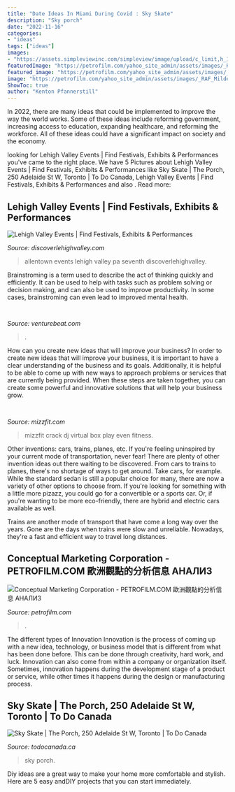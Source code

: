 ```yaml
---
title: "Date Ideas In Miami During Covid : Sky Skate"
description: "Sky porch"
date: "2022-11-16"
categories:
- "ideas"
tags: ["ideas"]
images:
- "https://assets.simpleviewinc.com/simpleview/image/upload/c_limit,h_1200,q_75,w_1200/v1/clients/discoverlehighvalley/7thStreetAllentown01_DiscoverLehighValley_274e8154-9a7d-4255-b9aa-4dc49370dcc4.jpg"
featuredImage: "https://petrofilm.com/yahoo_site_admin/assets/images/_RAF_Mildenhall_Logo_3B.101103602_std.jpg"
featured_image: "https://petrofilm.com/yahoo_site_admin/assets/images/_RAF_Mildenhall_Logo_3B.101103602_std.jpg"
image: "https://petrofilm.com/yahoo_site_admin/assets/images/_RAF_Mildenhall_Logo_3B.101103602_std.jpg"
ShowToc: true
author: "Kenton Pfannerstill"
---
```



In 2022, there are many ideas that could be implemented to improve the way the world works. Some of these ideas include reforming government, increasing access to education, expanding healthcare, and reforming the workforce. All of these ideas could have a significant impact on society and the economy.

	

		
looking for Lehigh Valley Events | Find Festivals, Exhibits &amp; Performances you've came to the right place. We have 5 Pictures about Lehigh Valley Events | Find Festivals, Exhibits &amp; Performances like Sky Skate | The Porch, 250 Adelaide St W, Toronto | To Do Canada, Lehigh Valley Events | Find Festivals, Exhibits &amp; Performances and also . Read more:
		
    
## Lehigh Valley Events | Find Festivals, Exhibits &amp; Performances

<img loading=lazy src="https://assets.simpleviewinc.com/simpleview/image/upload/c_limit,h_1200,q_75,w_1200/v1/clients/discoverlehighvalley/7thStreetAllentown01_DiscoverLehighValley_274e8154-9a7d-4255-b9aa-4dc49370dcc4.jpg" onerror="this.onerror=null;this.src='https://tse4.mm.bing.net/th?id=OIP.aEPqNjBxeDmlZutFF9_newHaE9&amp;pid=15.1';" alt="Lehigh Valley Events | Find Festivals, Exhibits &amp; Performances">

_Source: discoverlehighvalley.com_

>allentown events lehigh valley pa seventh discoverlehighvalley. 

	

Brainstroming is a term used to describe the act of thinking quickly and efficiently. It can be used to help with tasks such as problem solving or decision making, and can also be used to improve productivity. In some cases, brainstroming can even lead to improved mental health.

    
## 

<img loading=lazy src="https://venturebeat.com/wp-content/uploads/2020/05/deserted-islands-devops.png?w=800" onerror="this.onerror=null;this.src='https://tse4.mm.bing.net/th?id=OIP.UGt6QPKIHa9PnAKD-gUZaAHaE5&amp;pid=15.1';" alt="">

_Source: venturebeat.com_

>. 

	

How can you create new ideas that will improve your business?
In order to create new ideas that will improve your business, it is important to have a clear understanding of the business and its goals. Additionally, it is helpful to be able to come up with new ways to approach problems or services that are currently being provided. When these steps are taken together, you can create some powerful and innovative solutions that will help your business grow.

    
## 

<img loading=lazy src="http://mizzfit.com/Public/Files/post/bianca_jade_quarterly_subscription_box_fitness_e34e6fdcae.jpg" onerror="this.onerror=null;this.src='https://tse4.mm.bing.net/th?id=OIP.GmBFO1--zavRAXuEwWNTUgHaE5&amp;pid=15.1';" alt="">

_Source: mizzfit.com_

>mizzfit crack dj virtual box play even fitness. 

	

Other inventions: cars, trains, planes, etc.
If you're feeling uninspired by your current mode of transportation, never fear! There are plenty of other invention ideas out there waiting to be discovered. From cars to trains to planes, there's no shortage of ways to get around.
Take cars, for example. While the standard sedan is still a popular choice for many, there are now a variety of other options to choose from. If you're looking for something with a little more pizazz, you could go for a convertible or a sports car. Or, if you're wanting to be more eco-friendly, there are hybrid and electric cars available as well.

Trains are another mode of transport that have come a long way over the years. Gone are the days when trains were slow and unreliable. Nowadays, they're a fast and efficient way to travel long distances.

    
## Conceptual Marketing Corporation - PETROFILM.COM ﻿歐洲觀點的分析信息 АНАЛИЗ

<img loading=lazy src="https://petrofilm.com/yahoo_site_admin/assets/images/_RAF_Mildenhall_Logo_3B.101103602_std.jpg" onerror="this.onerror=null;this.src='https://tse3.mm.bing.net/th?id=OIP.wkM6eVamnd-dH9FYHVeAngHaEn&amp;pid=15.1';" alt="Conceptual Marketing Corporation - PETROFILM.COM ﻿歐洲觀點的分析信息 АНАЛИЗ">

_Source: petrofilm.com_

>. 

	

The different types of Innovation
Innovation is the process of coming up with a new idea, technology, or business model that is different from what has been done before. This can be done through creativity, hard work, and luck. Innovation can also come from within a company or organization itself. Sometimes, innovation happens during the development stage of a product or service, while other times it happens during the design or manufacturing process.

    
## Sky Skate | The Porch, 250 Adelaide St W, Toronto | To Do Canada

<img loading=lazy src="https://www.todocanada.ca/wp-content/uploads/SKY-SKATE-EVENT-LISTING-low-1.jpg" onerror="this.onerror=null;this.src='https://tse1.mm.bing.net/th?id=OIP.7QoArATJbM33oN0ya8X-6wHaE8&amp;pid=15.1';" alt="Sky Skate | The Porch, 250 Adelaide St W, Toronto | To Do Canada">

_Source: todocanada.ca_

>sky porch. 

	

Diy ideas are a great way to make your home more comfortable and stylish. Here are 5 easy andDIY projects that you can start immediately.

